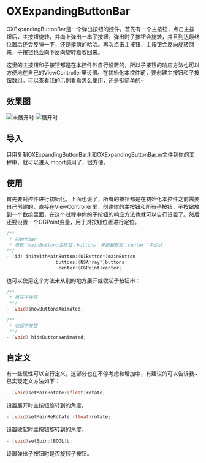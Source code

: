# OXExpandingButtonBar
OXExpandingButtonBar是一个弹出按钮的控件。首先有一个主按钮，点击主按钮后，主按钮旋转，并向上弹出一串子按钮。弹出时子按钮会旋转，并且到达最终位置后还会反弹一下，还是挺萌的哈哈。再次点击主按钮，主按钮会反向旋转回来，子按钮也会向下反向旋转着收回来。

这里的主按钮和子按钮都是在本控件外自行设置的，所以子按钮的响应方法也可以方便地在自己的ViewController里设置。在初始化本控件前，要创建主按钮和子按钮数组。可以查看我的示例看看怎么使用，还是挺简单的~

## 效果图
![未展开时](https://github.com/Cloudox/OXExpandingButtonBar/blob/master/ExpandingButtonNot.jpg) ![展开时](https://github.com/Cloudox/OXExpandingButtonBar/blob/master/ExpandingButtonExpanded.jpg)
## 导入
只用复制OXExpandingButtonBar.h和OXExpandingButtonBar.m文件到你的工程中，就可以进入import调用了，很方便。

## 使用
首先要对控件进行初始化，上面也说了，所有的按钮都是在初始化本控件之前需要自己创建的，直接在ViewController里，创建你的主按钮和所有子按钮，子按钮放到一个数组里面，在这个过程中你的子按钮的响应方法也就可以自行设置了。然后还要设置一个CGPoint变量，用于对按钮位置进行定位。

```objective-c
/**
 * 初始化bar
 * 参数：mainButton:主按钮；buttons：子按钮数组；center：中心点
**/
- (id) initWithMainButton:(UIButton*)mainButton
                  buttons:(NSArray*)buttons
                   center:(CGPoint)center;
```

也可以使用这个方法来从别的地方展开或收起子按钮串：

```objective-c
/**
 * 展开子按钮
 **/
- (void)showButtonsAnimated;

/**
 * 收起子按钮
 **/
- (void) hideButtonsAnimated;
```

## 自定义
有一些属性可以自行定义，这部分也在不停考虑和增加中，有建议的可以告诉我~  
已实现定义方法如下：

```objective-c
- (void)setMainRotate:(float)rotate;
```
设置展开时主按钮旋转到的角度。


```objective-c
- (void)setMainReRotate:(float)rotate;
```
设置收起时主按钮旋转到的角度。


```objective-c
- (void)setSpin:(BOOL)b;
```
设置弹出子按钮时是否旋转子按钮。
